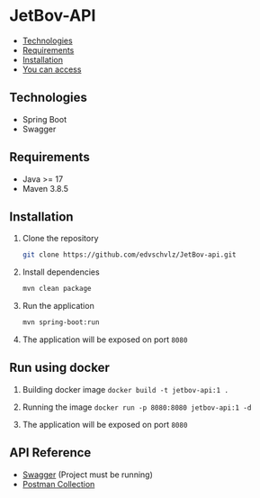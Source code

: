 # JetBov-API

- [Technologies](#technologies)
- [Requirements](#requirements)
- [Installation](#installation)
- [You can access](#you-can-access)

## Technologies

- Spring Boot
- Swagger

## Requirements

- Java >= 17
- Maven 3.8.5

## Installation

1. Clone the repository

    ```sh
    git clone https://github.com/edvschvlz/JetBov-api.git
    ```

2. Install dependencies

    ```sh
    mvn clean package
    ```

3. Run the application

    ```sh
    mvn spring-boot:run
    ```

4. The application will be exposed on port `8080`

## Run using docker

1. Building docker image
   `docker build -t jetbov-api:1 .`

2. Running the image
   `docker run -p 8080:8080 jetbov-api:1 -d`

3. The application will be exposed on port `8080`

## API Reference

- [Swagger](http://localhost:8080/swagger-ui/index.html) (Project must be running)
- [Postman Collection](./JetBov-API.postman_collection.json)